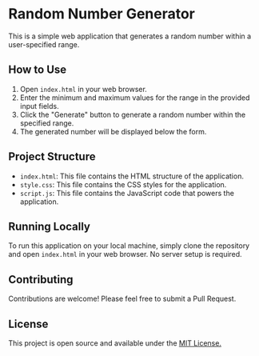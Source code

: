 # Random Number Generator

This is a simple web application that generates a random number within a user-specified range.

## How to Use

1. Open `index.html` in your web browser.
2. Enter the minimum and maximum values for the range in the provided input fields.
3. Click the "Generate" button to generate a random number within the specified range.
4. The generated number will be displayed below the form.

## Project Structure

- `index.html`: This file contains the HTML structure of the application.
- `style.css`: This file contains the CSS styles for the application.
- `script.js`: This file contains the JavaScript code that powers the application.

## Running Locally

To run this application on your local machine, simply clone the repository and open `index.html` in your web browser. No server setup is required.

## Contributing

Contributions are welcome! Please feel free to submit a Pull Request.

## License

This project is open source and available under the <a href="">MIT License.</a>
